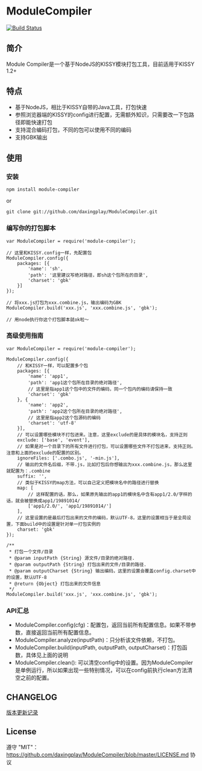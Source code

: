 # ModuleCompiler

[![Build Status](https://secure.travis-ci.org/daxingplay/ModuleCompiler.png)](http://travis-ci.org/daxingplay/ModuleCompiler)

## 简介

Module Compiler是一个基于NodeJS的KISSY模块打包工具，目前适用于KISSY 1.2+

## 特点

- 基于NodeJS，相比于KISSY自带的Java工具，打包快速
- 参照浏览器端的KISSY的config进行配置，无需额外知识，只需要改一下包路径即能快速打包
- 支持混合编码打包，不同的包可以使用不同的编码
- 支持GBK输出

## 使用

### 安装
    npm install module-compiler

or

    git clone git://github.com/daxingplay/ModuleCompiler.git


### 编写你的打包脚本

    var ModuleCompiler = require('module-compiler');

    // 这里和KISSY.config一样，先配置包
    ModuleCompiler.config({
        packages: [{
            'name': 'sh',
            'path': '这里建议写绝对路径，即sh这个包所在的目录',
            'charset': 'gbk'
        }]
    });

    // 将xxx.js打包为xxx.combine.js，输出编码为GBK
    ModuleCompiler.build('xxx.js', 'xxx.combine.js', 'gbk');

    // 用node执行你这个打包脚本就ok啦～


### 高级使用指南

    var ModuleCompiler = require('module-compiler');

    ModuleCompiler.config({
        // 和KISSY一样，可以配置多个包
        packages: [{
            'name': 'app1',
            'path': 'app1这个包所在目录的绝对路径',
            // 这里是指app1这个包中的文件的编码，同一个包内的编码请保持一致
            'charset': 'gbk'
        }, {
            'name': 'app2',
            'path': 'app2这个包所在目录的绝对路径',
            // 这里是指app2这个包源码的编码
            'charset': 'utf-8'
        }],
        // 可以设置哪些模块不打包进来。注意，这里exclude的是具体的模块名，支持正则
        exclude: ['base', 'event'],
        // 如果是对一个目录下的所有文件进行打包，可以设置哪些文件不打包进来，支持正则。注意和上面的exclude的配置的区别。
        ignoreFiles: ['.combo.js', '-min.js'],
        // 输出的文件名后缀，不带.js，比如打包后你想输出为xxx.combine.js，那么这里就配置为：.combine
        suffix: '',
        // 类似于KISSY的map方法，可以自己定义把模块名中的路径进行替换
        map: [
            // 这样配置的话，那么，如果原先输出的app1的模块名中含有app1/2.0/字样的话，就会被替换成app1/19891014/
            ['app1/2.0/', 'app1/19891014/']
        ],
        // 这里设置的是最后打包出来的文件的编码，默认UTF-8，这里的设置相当于是全局设置，下面build中的设置是针对单一打包实例的
        charset: 'gbk'
    });

    /**
     * 打包一个文件/目录
     * @param inputPath {String} 源文件/目录的绝对路径.
     * @param outputPath {String} 打包出来的文件/目录的路径.
     * @param outputCharset {String} 输出编码，这里的设置会覆盖config.charset中的设置，默认UTF-8
     * @return {Object} 打包出来的文件信息
     */
    ModuleCompiler.build('xxx.js', 'xxx.combine.js', 'gbk');

### API汇总

* ModuleCompiler.config(cfg)：配置包，返回当前所有配置信息。如果不带参数，直接返回当前所有配置信息。
* ModuleCompiler.analyze(inputPath)：只分析该文件依赖，不打包。
* ModuleCompiler.build(inputPath, outputPath, outputCharset)：打包函数，具体见上面的说明
* ModuleCompiler.clean(): 可以清空config中的设置。因为ModuleCompiler是单例运行，所以如果出现一些特别情况，可以在config前执行clean方法清空之前的配置。

## CHANGELOG

[版本更新记录](https://github.com/daxingplay/ModuleCompiler/blob/master/HISTORY.md)

## License
遵守 "MIT"：https://github.com/daxingplay/ModuleCompiler/blob/master/LICENSE.md 协议